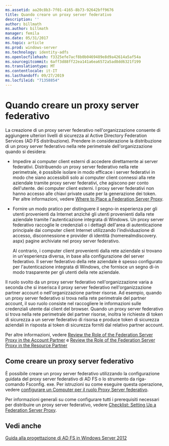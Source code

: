 ```yaml
---
ms.assetid: aa20c8b3-7f01-4165-8b73-92642bff9676
title: Quando creare un proxy server federativo
description: ''
author: billmath
ms.author: billmath
manager: femila
ms.date: 05/31/2017
ms.topic: article
ms.prod: windows-server
ms.technology: identity-adfs
ms.openlocfilehash: f3325efe7acf8b0b0469489e8d9a42614a5af54a
ms.sourcegitcommit: 6aff3d88ff22ea141a6ea6572a5ad8dd6321f199
ms.translationtype: MT
ms.contentlocale: it-IT
ms.lasthandoff: 09/27/2019
ms.locfileid: "71358854"
---
```

# <a name="when-to-create-a-federation-server-proxy"></a>Quando creare un proxy server federativo

La creazione di un proxy server federativo nell'organizzazione consente di aggiungere ulteriori livelli di sicurezza al Active Directory Federation Services \(AD FS distribuzione\). Prendere in considerazione la distribuzione di un proxy server federativo nella rete perimetrale dell'organizzazione quando si desidera:  
  
-   Impedire ai computer client esterni di accedere direttamente ai server federativi. Distribuendo un proxy server federativo nella rete perimetrale, è possibile isolare in modo efficace i server federativi in modo che siano accessibili solo ai computer client connessi alla rete aziendale tramite proxy server federativi, che agiscono per conto dell'utente. dei computer client esterni. I proxy server federativi non hanno accesso alle chiavi private usate per la generazione dei token. Per altre informazioni, vedere [Where to Place a Federation Server Proxy](Where-to-Place-a-Federation-Server-Proxy.md).  
  
-   Fornire un modo pratico per distinguere il segno\-in esperienza per gli utenti provenienti da Internet anziché gli utenti provenienti dalla rete aziendale tramite l'autenticazione integrata di Windows. Un proxy server federativo raccoglie le credenziali o i dettagli dell'area di autenticazione principale dai computer client Internet utilizzando l'individuazione di accesso, disconnessione e provider di identità \(homerealmdiscovery. aspx\) pagine archiviate nel proxy server federativo.  
  
    Al contrario, i computer client provenienti dalla rete aziendale si trovano in un'esperienza diversa, in base alla configurazione del server federativo. Il server federativo della rete aziendale è spesso configurato per l'autenticazione integrata di Windows, che fornisce un segno di\-in modo trasparente per gli utenti della rete aziendale.  
  
Il ruolo svolto da un proxy server federativo nell'organizzazione varia a seconda che si inserisca il proxy server federativo nell'organizzazione partner account o nell'organizzazione partner risorse. Ad esempio, quando un proxy server federativo si trova nella rete perimetrale del partner account, il suo ruolo consiste nel raccogliere le informazioni sulle credenziali utente dai client del browser. Quando un proxy server federativo si trova nella rete perimetrale del partner risorse, inoltra le richieste di token di sicurezza a un server federativo di risorsa e produce token di sicurezza aziendali in risposta ai token di sicurezza forniti dal relativo partner account.  
  
Per altre informazioni, vedere [Review the Role of the Federation Server Proxy in the Account Partner](Review-the-Role-of-the-Federation-Server-Proxy-in-the-Account-Partner.md) e [Review the Role of the Federation Server Proxy in the Resource Partner](Review-the-Role-of-the-Federation-Server-Proxy-in-the-Resource-Partner.md)  
  
## <a name="how-to-create-a-federation-server-proxy"></a>Come creare un proxy server federativo  
È possibile creare un proxy server federativo utilizzando la configurazione guidata del proxy server federativo di AD FS o lo strumento da riga\-comando Fsconfig. exe. Per istruzioni su come eseguire questa operazione, vedere [configurare un Computer per il ruolo Proxy Server federativo](../../ad-fs/deployment/Configure-a-Computer-for-the-Federation-Server-Proxy-Role.md).  
  
Per informazioni generali su come configurare tutti i prerequisiti necessari per distribuire un proxy server federativo, vedere [Checklist: Setting Up a Federation Server Proxy](../../ad-fs/deployment/Checklist--Setting-Up-a-Federation-Server-Proxy.md).  
  
## <a name="see-also"></a>Vedi anche
[Guida alla progettazione di AD FS in Windows Server 2012](AD-FS-Design-Guide-in-Windows-Server-2012.md)
